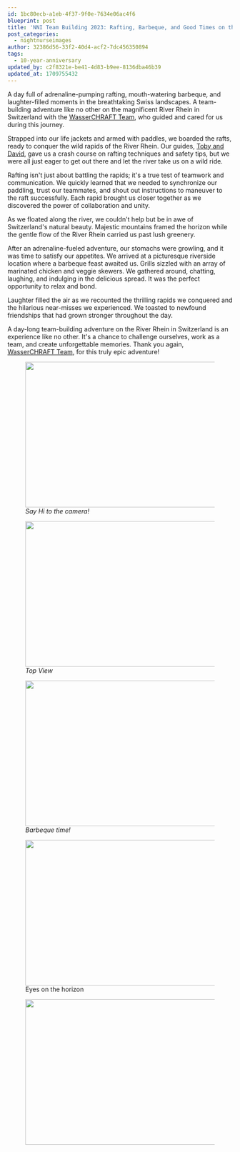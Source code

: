```yaml
---
id: 1bc80ecb-a1eb-4f37-9f0e-7634e06ac4f6
blueprint: post
title: 'NNI Team Building 2023: Rafting, Barbeque, and Good Times on the River Vorderrhein in Switzerland!'
post_categories:
  - nightnurseimages
author: 32386d56-33f2-40d4-acf2-7dc456350894
tags:
  - 10-year-anniversary
updated_by: c2f8321e-be41-4d83-b9ee-8136dba46b39
updated_at: 1709755432
---
```

<p>A day full of adrenaline-pumping rafting, mouth-watering barbeque, and laughter-filled moments in the breathtaking Swiss landscapes. A team-building adventure like no other on the magnificent River Rhein in Switzerland with the <a href="https://www.wasserchraft.ch/?lang=en">WasserCHRAFT Team</a>, who guided and cared for us during this journey.</p>



<p>Strapped into our life jackets and armed with paddles, we boarded the rafts, ready to conquer the wild rapids of the River Rhein. Our guides, <a href="https://www.wasserchraft.ch/team?lang=en">Toby and David</a>, gave us a crash course on rafting techniques and safety tips, but we were all just eager to get out there and let the river take us on a wild ride.</p>



<p>Rafting isn't just about battling the rapids; it's a true test of teamwork and communication. We quickly learned that we needed to synchronize our paddling, trust our teammates, and shout out instructions to maneuver to the raft successfully. Each rapid brought us closer together as we discovered the power of collaboration and unity.</p>



<p>As we floated along the river, we couldn't help but be in awe of Switzerland's natural beauty. Majestic mountains framed the horizon while the gentle flow of the River Rhein carried us past lush greenery.</p>



<p>After an adrenaline-fueled adventure, our stomachs were growling, and it was time to satisfy our appetites. We arrived at a picturesque riverside location where a barbeque feast awaited us. Grills sizzled with an array of marinated chicken and veggie skewers. We gathered around, chatting, laughing, and indulging in the delicious spread. It was the perfect opportunity to relax and bond.</p>



<p>Laughter filled the air as we recounted the thrilling rapids we conquered and the hilarious near-misses we experienced. We toasted to newfound friendships that had grown stronger throughout the day.</p>



<p>A day-long team-building adventure on the River Rhein in Switzerland is an experience like no other. It's a chance to challenge ourselves, work as a team, and create unforgettable memories. Thank you again, <a href="https://www.wasserchraft.ch/?lang=en">WasserCHRAFT Team</a>, for this truly epic adventure!</p>



<figure class="wp-block-image size-large is-resized"><img src="https://blog.nightnurse.ch/wp-content/uploads/2023/07/DJI_0817-copy-edited-scaled.jpg" alt="" class="wp-image-3513" width="750" height="326"/><figcaption>                                                  <em>Say Hi to the camera!</em></figcaption></figure>



<figure class="wp-block-image size-large is-resized"><img src="https://blog.nightnurse.ch/wp-content/uploads/2023/07/Capture-edited.jpg" alt="" class="wp-image-3514" width="750" height="326"/><figcaption>                                                   <em>Top View</em></figcaption></figure>



<figure class="wp-block-image size-large is-resized"><img src="https://blog.nightnurse.ch/wp-content/uploads/2023/07/IMG_7912-edited.jpg" alt="" class="wp-image-3529" width="750" height="326"/><figcaption><em>Barbeque time!</em></figcaption></figure>



<figure class="wp-block-image size-large is-resized"><img src="https://blog.nightnurse.ch/wp-content/uploads/2023/07/IMG_8759-1024x768.jpg" alt="" class="wp-image-3530" width="750" height="326"/><figcaption>Eyes on the horizon</figcaption></figure>



<figure class="wp-block-image size-large is-resized"><img src="https://blog.nightnurse.ch/wp-content/uploads/2023/07/IMG_4888-edited-scaled.jpg" alt="" class="wp-image-3535" width="750" height="326"/></figure>